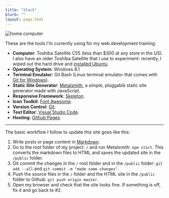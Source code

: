 ```yaml
---
title: "Stack"
blurb: ""
layout: page.html
---
```


<img src="http://66.media.tumblr.com/4a096d78507ad9616c947ff35e449b17/tumblr_obza4vDzSq1qz7ur9o2_540.jpg" class="frame" alt="home computer">

These are the tools I'm currently using for my web development training:

- **Computer**: Toshiba Satellite C55 (less than $300 at any store in the US). I also have an older Toshiba Satellite that I use to experiment: recently, I wiped out the hard drive and [installed Ubuntu](../ubuntu/). 
- **Operating System**: Windows 8.1
- **Terminal Emulator**: Git Bash (Linux terminal emulator that comes with [Git for Windows](https://git-scm.com)).
- **Static Site Generator**: [Metalsmith](https://metalsmith.io), a simple, pluggable static site generator made with JavaScript.
- **Responsive Framework**: [Skeleton](http://getskeleton.com).
- **Icon Toolkit**: [Font Awesome](http://fontawesome.io).
- **Version Control**: [Git](https://git-scm.com).
- **Text Editor**: [Visual Studio Code](https://code.visualstudio.com/).
- **Hosting**: [Github Pages](https://pages.github.com/).

-------

The basic workflow I follow to update this site goes like this:

1. Write posts or page content in [Markdown](https://daringfireball.net/projects/markdown/).
2. Go to the root folder of my project: `/` and run Metalsmith: `npm start`. This converts the markdown files to HTML and saves the updated site in the `/public` folder.
3. Git commit the changes in the `/` root folder and in the `/public` folder: `git add --all` and `git commit -m "made some changes"`.
4. Push the source files in the `/` folder and the HTML site in the `/public` folder to Github: `git push origin master`.
5. Open my browser and check that the site looks fine. If something is off, fix it and go back to #2.

